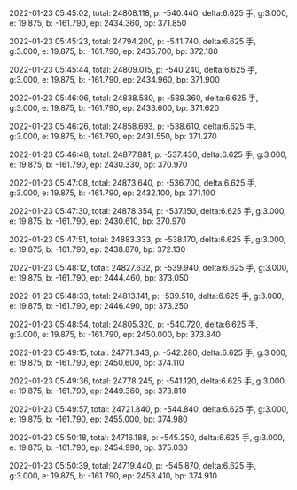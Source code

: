 2022-01-23 05:45:02, total: 24808.118, p: -540.440, delta:6.625 手, g:3.000, e: 19.875, b: -161.790, ep: 2434.360, bp: 371.850

2022-01-23 05:45:23, total: 24794.200, p: -541.740, delta:6.625 手, g:3.000, e: 19.875, b: -161.790, ep: 2435.700, bp: 372.180

2022-01-23 05:45:44, total: 24809.015, p: -540.240, delta:6.625 手, g:3.000, e: 19.875, b: -161.790, ep: 2434.960, bp: 371.900

2022-01-23 05:46:06, total: 24838.580, p: -539.360, delta:6.625 手, g:3.000, e: 19.875, b: -161.790, ep: 2433.600, bp: 371.620

2022-01-23 05:46:26, total: 24858.693, p: -538.610, delta:6.625 手, g:3.000, e: 19.875, b: -161.790, ep: 2431.550, bp: 371.270

2022-01-23 05:46:48, total: 24877.881, p: -537.430, delta:6.625 手, g:3.000, e: 19.875, b: -161.790, ep: 2430.330, bp: 370.970

2022-01-23 05:47:08, total: 24873.640, p: -536.700, delta:6.625 手, g:3.000, e: 19.875, b: -161.790, ep: 2432.100, bp: 371.100

2022-01-23 05:47:30, total: 24878.354, p: -537.150, delta:6.625 手, g:3.000, e: 19.875, b: -161.790, ep: 2430.610, bp: 370.970

2022-01-23 05:47:51, total: 24883.333, p: -538.170, delta:6.625 手, g:3.000, e: 19.875, b: -161.790, ep: 2438.870, bp: 372.130

2022-01-23 05:48:12, total: 24827.632, p: -539.940, delta:6.625 手, g:3.000, e: 19.875, b: -161.790, ep: 2444.460, bp: 373.050

2022-01-23 05:48:33, total: 24813.141, p: -539.510, delta:6.625 手, g:3.000, e: 19.875, b: -161.790, ep: 2446.490, bp: 373.250

2022-01-23 05:48:54, total: 24805.320, p: -540.720, delta:6.625 手, g:3.000, e: 19.875, b: -161.790, ep: 2450.000, bp: 373.840

2022-01-23 05:49:15, total: 24771.343, p: -542.280, delta:6.625 手, g:3.000, e: 19.875, b: -161.790, ep: 2450.600, bp: 374.110

2022-01-23 05:49:36, total: 24778.245, p: -541.120, delta:6.625 手, g:3.000, e: 19.875, b: -161.790, ep: 2449.360, bp: 373.810

2022-01-23 05:49:57, total: 24721.840, p: -544.840, delta:6.625 手, g:3.000, e: 19.875, b: -161.790, ep: 2455.000, bp: 374.980

2022-01-23 05:50:18, total: 24716.188, p: -545.250, delta:6.625 手, g:3.000, e: 19.875, b: -161.790, ep: 2454.990, bp: 375.030

2022-01-23 05:50:39, total: 24719.440, p: -545.870, delta:6.625 手, g:3.000, e: 19.875, b: -161.790, ep: 2453.410, bp: 374.910